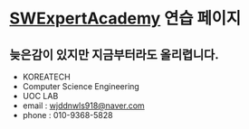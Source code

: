 [SWExpertAcademy](https://www.swexpertacademy.com/main/main.do) 연습 페이지
============================
늦은감이 있지만 지금부터라도 올리렵니다.
----------------------------------------



- KOREATECH
- Computer Science Engineering
- UOC LAB
- email : wjddnwls918@naver.com
- phone : 010-9368-5828
